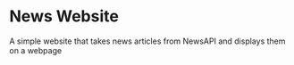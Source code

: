 # News Website

A simple website that takes news articles from NewsAPI and displays them on a webpage